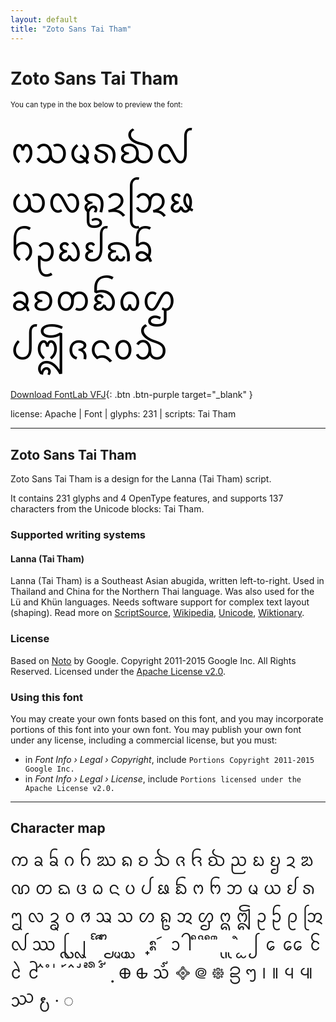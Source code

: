 ```yaml
---
layout: default
title: "Zoto Sans Tai Tham"
---
```


# Zoto Sans Tai Tham

<small>You can type in the box below to preview the font:</small>

<div contenteditable="true" style="font-family: 'Zoto Sans Tai Tham'; font-size: 4em; color:black; margin: 0.5em 0 0.5em 0; line-height: 1.4em;">
ᨻᩈᨾᩁᨫᩓ ᨿᩃᩊᨯᩒᨹ ᨤᩏᨭᩀᨳᨢ ᨡᨧᨲᨺᨵᩌ ᨸᩎᨩᨶᩅᨨ
</div>

[Download FontLab VFJ](https://downgit.github.io/#/home?url=https://github.com/fontlabcom/getgo-fonts/blob/main/getgo-fonts/apache/zotosans/zotosans-taitham.vfj){: .btn .btn-purple target="_blank" }

license: Apache \| Font \| glyphs: 231 \| scripts: Tai Tham

---


## Zoto Sans Tai Tham

Zoto Sans Tai Tham is a design for the Lanna (Tai Tham) script.

It contains 231 glyphs and 4 OpenType features, and supports 137 characters from the Unicode blocks: Tai Tham.


### Supported writing systems


#### Lanna (Tai Tham)

Lanna (Tai Tham) is a Southeast Asian abugida, written left-to-right. Used in Thailand and China for the Northern Thai language. Was also used for the Lü and Khün languages. Needs software support for complex text layout (shaping). Read more on [ScriptSource](https://scriptsource.org/scr/Lana), [Wikipedia](https://en.wikipedia.org/wiki/ISO_15924:Lana), [Unicode](https://www.unicode.org/versions/Unicode13.0.0/ch16.pdf#G53337), [Wiktionary](https://en.wiktionary.org/wiki/Category:Tai_Tham_script).


### License

Based on [Noto](https://github.com/notofonts) by Google. Copyright 2011-2015 Google Inc. All Rights Reserved. Licensed under the [Apache License v2.0](https://www.apache.org/licenses/LICENSE-2.0.txt).

### Using this font

You may create your own fonts based on this font, and you may incorporate portions of this font into your own font. You may publish your own font under any license, including a commercial license, but you must:

- in _Font Info › Legal › Copyright_, include `Portions Copyright 2011-2015 Google Inc.`
- in _Font Info › Legal › License_, include `Portions licensed under the Apache License v2.0.`


---

## Character map

<div style="font-family: 'Zoto Sans Tai Tham'; font-size: 2em;">
ᨠ ᨡ ᨢ ᨣ ᨤ ᨥ ᨦ ᨧ ᨨ ᨩ ᨪ ᨫ ᨬ ᨭ ᨮ ᨯ ᨰ ᨱ ᨲ ᨳ ᨴ ᨵ ᨶ ᨷ ᨸ ᨹ ᨺ ᨻ ᨼ ᨽ ᨾ ᨿ ᩀ ᩁ ᩂ ᩃ ᩄ ᩅ ᩆ ᩇ ᩈ ᩉ ᩊ ᩋ ᩌ ᩍ ᩎ ᩏ ᩐ ᩑ ᩒ ᩓ ᩔ ᩕ ᩖ ᩗ ᩘ ᩙ ᩚ ᩛ ᩜ ᩝ ᩞ ᩠ ᩡ ᩢ ᩣ ᩤ ᩥ ᩦ ᩧ ᩨ ᩩ ᩪ ᩫ ᩬ ᩭ ᩮ ᩯ ᩰ ᩱ ᩲ ᩳ ᩴ ᩵ ᩶ ᩷ ᩸ ᩹ ᩺ ᩻ ᩼ ᩿ ᪠ ᪡ ᪢ ᪣ ᪤ ᪥ ᪦ ᪧ ᪨ ᪩ ᪪ ᪫ ᪬ ᪭ ∙ ◌
</div>

